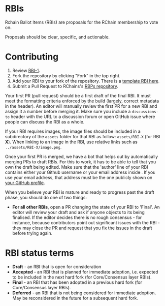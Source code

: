 # RBIs 
Rchain Ballot Items (RBIs) are proposals for the RChain membership to vote on.

Proposals should be clear, specific, and actionable.

# Contributing

 1. Review [RBI-1](RBIS/rbi-1.md).
 2. Fork the repository by clicking "Fork" in the top right.
 3. Add your RBI to your fork of the repository. There is a [template RBI here](RBI-X.md).
 4. Submit a Pull Request to RChains's [RBPs repository](https://github.com/rchain/all-members-meetings/RBIS).

Your first PR (pull request) should be a first draft of the final RBI. It must meet the formatting criteria enforced by the build (largely, correct metadata in the header). An editor will manually review the first PR for a new RBI and assign it a number before merging it. Make sure you include a `discussions-to` header with the URL to a discussion forum or open GitHub issue where people can discuss the RBI as a whole.

If your RBI requires images, the image files should be included in a subdirectory of the `assets` folder for that RBI as follow: `assets/RBI-X` (for RBI **X**). When linking to an image in the RBI, use relative links such as `../assets/RBI-X/image.png`.

Once your first PR is merged, we have a bot that helps out by automatically merging PRs to draft RBIs. For this to work, it has to be able to tell that you own the draft being edited. Make sure that the 'author' line of your RBI contains either your Github username or your email address inside <triangular brackets>. If you use your email address, that address must be the one publicly shown on [your GitHub profile](https://github.com/settings/profile).

When you believe your RBI is mature and ready to progress past the draft phase, you should do one of two things:

 - **For all other RBIs**, open a PR changing the state of your RBI to 'Final'. An editor will review your draft and ask if anyone objects to its being finalised. If the editor decides there is no rough consensus - for instance, because contributors point out significant issues with the RBI - they may close the PR and request that you fix the issues in the draft before trying again.

# RBI status terms
* **Draft** - an RBI that is open for consideration
* **Accepted** - an RBI that is planned for immediate adoption, i.e. expected to be included in the next hard fork (for Core/Consensus layer RBIs).
* **Final** - an RBI that has been adopted in a previous hard fork (for Core/Consensus layer RBIs).
* **Deferred** - an RBI that is not being considered for immediate adoption. May be reconsidered in the future for a subsequent hard fork.
